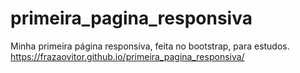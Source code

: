 # primeira_pagina_responsiva
Minha primeira página responsiva, feita no bootstrap, para estudos.<br>
https://frazaovitor.github.io/primeira_pagina_responsiva/
